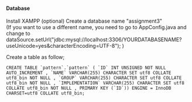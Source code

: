 

#### Database
Install XAMPP (optional)
Create a database name "assignment3"  
(If you want to use a different name, you need to go to AppConfig.java and change to
dataSource.setUrl("jdbc:mysql://localhost:3306/YOURDATABASENAME?useUnicode=yes&characterEncoding=UTF-8"); )

Create a table as follow;
```  
CREATE TABLE `pattern`.`pattern` ( `ID` INT UNSIGNED NOT NULL AUTO_INCREMENT , `NAME` VARCHAR(255) CHARACTER SET utf8 COLLATE utf8_bin NOT NULL , `GROUP` VARCHAR(255) CHARACTER SET utf8 COLLATE utf8_bin NOT NULL , `IMPLEMENTATION` VARCHAR(255) CHARACTER SET utf8 COLLATE utf8_bin NOT NULL , PRIMARY KEY (`ID`)) ENGINE = InnoDB CHARSET=utf8 COLLATE utf8_bin;
```
